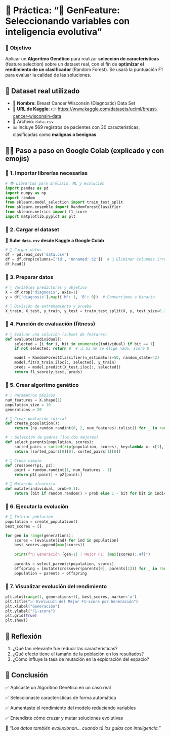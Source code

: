 # 🧪 **Práctica: “🧬 GenFeature: Seleccionando variables con inteligencia evolutiva”**

### 🎯 **Objetivo**

Aplicar un **Algoritmo Genético** para realizar **selección de características** (feature selection) sobre un dataset real, con el fin de **optimizar el rendimiento de un clasificador** (Random Forest). Se usará la puntuación F1 para evaluar la calidad de las soluciones.

## 📂 **Dataset real utilizado**

- 🧠 **Nombre:** Breast Cancer Wisconsin (Diagnostic) Data Set
- 🔗 **URL de Kaggle:**
   👉 https://www.kaggle.com/datasets/uciml/breast-cancer-wisconsin-data
- 📄 Archivo: `data.csv`
- 📊 Incluye 569 registros de pacientes con 30 características, clasificadas como **malignas o benignas**

## 👨‍🏫 **Paso a paso en Google Colab (explicado y con emojis)**

### 🔹 1. Importar librerías necesarias

```python
# 📚 Librerías para análisis, ML y evolución
import pandas as pd
import numpy as np
import random
from sklearn.model_selection import train_test_split
from sklearn.ensemble import RandomForestClassifier
from sklearn.metrics import f1_score
import matplotlib.pyplot as plt
```

### 🔹 2. Cargar el dataset

🔽 **Sube `data.csv` desde Kaggle a Google Colab**

```python
# 📂 Cargar datos
df = pd.read_csv('data.csv')
df = df.drop(columns=['id', 'Unnamed: 32'])  # 🧽 Eliminar columnas irrelevantes
df.head()
```

### 🔹 3. Preparar datos

```python
# 🎯 Variables predictoras y objetivo
X = df.drop('diagnosis', axis=1)
y = df['diagnosis'].map({'M': 1, 'B': 0})  # Convertimos a binario

# 🧪 División de entrenamiento y prueba
X_train, X_test, y_train, y_test = train_test_split(X, y, test_size=0.2, random_state=42)
```

### 🔹 4. Función de evaluación (fitness)

```python
# 🧬 Evaluar una solución (subset de features)
def evaluate(individual):
    selected = [i for i, bit in enumerate(individual) if bit == 1]
    if not selected: return 0  # ⚠️ Si no se elige nada, score 0

    model = RandomForestClassifier(n_estimators=50, random_state=42)
    model.fit(X_train.iloc[:, selected], y_train)
    preds = model.predict(X_test.iloc[:, selected])
    return f1_score(y_test, preds)
```

### 🔹 5. Crear algoritmo genético

```python
# 🔧 Parámetros básicos
num_features = X.shape[1]
population_size = 10
generations = 20

# 🔢 Crear población inicial
def create_population():
    return [np.random.randint(0, 2, num_features).tolist() for _ in range(population_size)]

# 💡 Selección de padres (los dos mejores)
def select_parents(population, scores):
    sorted_pairs = sorted(zip(population, scores), key=lambda x: x[1], reverse=True)
    return [sorted_pairs[0][0], sorted_pairs[1][0]]

# 🔀 Cruce simple
def crossover(p1, p2):
    point = random.randint(1, num_features - 1)
    return p1[:point] + p2[point:]

# 🎲 Mutación aleatoria
def mutate(individual, prob=0.1):
    return [bit if random.random() > prob else 1 - bit for bit in individual]
```

### 🔹 6. Ejecutar la evolución

```python
# 🧪 Iniciar población
population = create_population()
best_scores = []

for gen in range(generations):
    scores = [evaluate(ind) for ind in population]
    best_scores.append(max(scores))
    
    print(f"🧬 Generación {gen+1} | Mejor F1: {max(scores):.4f}")
    
    parents = select_parents(population, scores)
    offspring = [mutate(crossover(parents[0], parents[1])) for _ in range(population_size - 2)]
    population = parents + offspring
```

### 🔹 7. Visualizar evolución del rendimiento

```python
plt.plot(range(1, generations+1), best_scores, marker='o')
plt.title("📈 Evolución del Mejor F1-score por Generación")
plt.xlabel("Generación")
plt.ylabel("F1-score")
plt.grid(True)
plt.show()
```

## 🧠 Reflexión

1. ¿Qué tan relevante fue reducir las características?
2. ¿Qué efecto tiene el tamaño de la población en los resultados?
3. ¿Cómo influye la tasa de mutación en la exploración del espacio?

## 📎 Conclusión

✅ Aplicaste un Algoritmo Genético en un caso real

✅ Seleccionaste características de forma automática

✅ Aumentaste el rendimiento del modelo reduciendo variables

✅ Entendiste cómo cruzar y mutar soluciones evolutivas

🧠 *“Los datos también evolucionan... cuando tú los guías con inteligencia.”*
